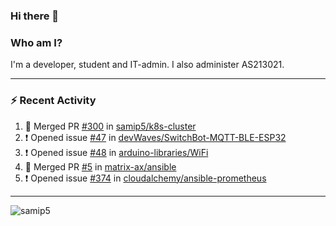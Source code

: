 ### Hi there 👋

### Who am I?
I'm a developer, student and IT-admin. I also administer AS213021.

---
### :zap: Recent Activity
<!--START_SECTION:activity-->
1. 🎉 Merged PR [#300](https://github.com/samip5/k8s-cluster/pull/300) in [samip5/k8s-cluster](https://github.com/samip5/k8s-cluster)
2. ❗️ Opened issue [#47](https://github.com/devWaves/SwitchBot-MQTT-BLE-ESP32/issues/47) in [devWaves/SwitchBot-MQTT-BLE-ESP32](https://github.com/devWaves/SwitchBot-MQTT-BLE-ESP32)
3. ❗️ Opened issue [#48](https://github.com/arduino-libraries/WiFi/issues/48) in [arduino-libraries/WiFi](https://github.com/arduino-libraries/WiFi)
4. 🎉 Merged PR [#5](https://github.com/matrix-ax/ansible/pull/5) in [matrix-ax/ansible](https://github.com/matrix-ax/ansible)
5. ❗️ Opened issue [#374](https://github.com/cloudalchemy/ansible-prometheus/issues/374) in [cloudalchemy/ansible-prometheus](https://github.com/cloudalchemy/ansible-prometheus)
<!--END_SECTION:activity-->
---

<img align="center" src="https://github-readme-stats.vercel.app/api?username=samip5&show_icons=true" alt="samip5" />
